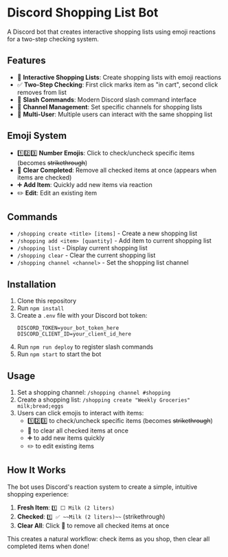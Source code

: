 # Discord Shopping List Bot

A Discord bot that creates interactive shopping lists using emoji reactions for a two-step checking system.

## Features

- 🛒 **Interactive Shopping Lists**: Create shopping lists with emoji reactions
- ✅ **Two-Step Checking**: First click marks item as "in cart", second click removes from list
- 📝 **Slash Commands**: Modern Discord slash command interface
- 🏪 **Channel Management**: Set specific channels for shopping lists
- 👥 **Multi-User**: Multiple users can interact with the same shopping list

## Emoji System

- 1️⃣2️⃣3️⃣ **Number Emojis**: Click to check/uncheck specific items (becomes ~~strikethrough~~)
- 🧹 **Clear Completed**: Remove all checked items at once (appears when items are checked)
- ➕ **Add Item**: Quickly add new items via reaction
- ✏️ **Edit**: Edit an existing item

## Commands

- `/shopping create <title> [items]` - Create a new shopping list
- `/shopping add <item> [quantity]` - Add item to current shopping list
- `/shopping list` - Display current shopping list
- `/shopping clear` - Clear the current shopping list
- `/shopping channel <channel>` - Set the shopping list channel

## Installation

1. Clone this repository
2. Run `npm install`
3. Create a `.env` file with your Discord bot token:
   ```
   DISCORD_TOKEN=your_bot_token_here
   DISCORD_CLIENT_ID=your_client_id_here
   ```
4. Run `npm run deploy` to register slash commands
5. Run `npm start` to start the bot

## Usage

1. Set a shopping channel: `/shopping channel #shopping`
2. Create a shopping list: `/shopping create "Weekly Groceries" milk;bread;eggs`
3. Users can click emojis to interact with items:
   - 1️⃣2️⃣3️⃣ to check/uncheck specific items (becomes ~~strikethrough~~)
   - 🧹 to clear all checked items at once
   - ➕ to add new items quickly
   - ✏️ to edit existing items

## How It Works

The bot uses Discord's reaction system to create a simple, intuitive shopping experience:

1. **Fresh Item**: `1️⃣ ⬜ Milk (2 liters)`
2. **Checked**: `1️⃣ ✅ ~~Milk (2 liters)~~` (strikethrough)
3. **Clear All**: Click 🧹 to remove all checked items at once

This creates a natural workflow: check items as you shop, then clear all completed items when done!